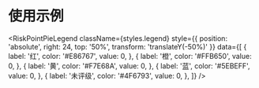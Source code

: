 # 使用示例
<RiskPointPieLegend
  className={styles.legend}
  style={{ position: 'absolute', right: 24, top: '50%', transform: 'translateY(-50%)' }}
  data={[
    {
      label: '红',
      color: '#E86767',
      value: 0,
    },
    {
      label: '橙',
      color: '#FFB650',
      value: 0,
    },
    {
      label: '黄',
      color: '#F7E68A',
      value: 0,
    },
    {
      label: '蓝',
      color: '#5EBEFF',
      value: 0,
    },
    {
      label: '未评级',
      color: '#4F6793',
      value: 0,
    },
  ]}
/>
